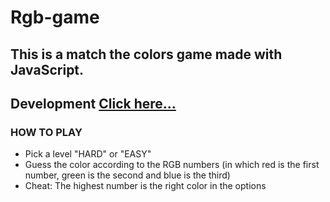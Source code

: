 # Rgb-game
## This is a match the colors game made with JavaScript.
## Development <a href="https://preshpi.github.io/Rgb-game/">Click here...</a>

### HOW TO PLAY
- Pick a level "HARD" or "EASY"
- Guess the color according to the RGB numbers (in which red is the first number, green is the second and blue is the third)
- Cheat: The highest number is the right color in the options 

